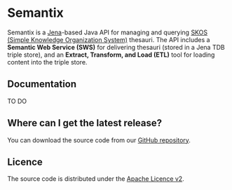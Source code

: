 # Semantix

Semantix is a [Jena](http://jena.apache.org/documentation/ontology/)-based Java API for managing and querying [SKOS (Simple Knowledge Organization System)](http://www.w3.org/2004/02/skos/) thesauri. The API includes a **Semantic Web Service (SWS)** for delivering thesauri (stored in a Jena TDB triple store), and an **Extract, Transform, and Load (ETL)** tool for loading content into the triple store.

## Documentation
TO DO

## Where can I get the latest release?
You can download the source code from our [GitHub repository](https://github.com/beaufort/semantix).

## Licence
The source code is distributed under the [Apache Licence v2](https://www.apache.org/licenses/LICENSE-2.0.txt).
